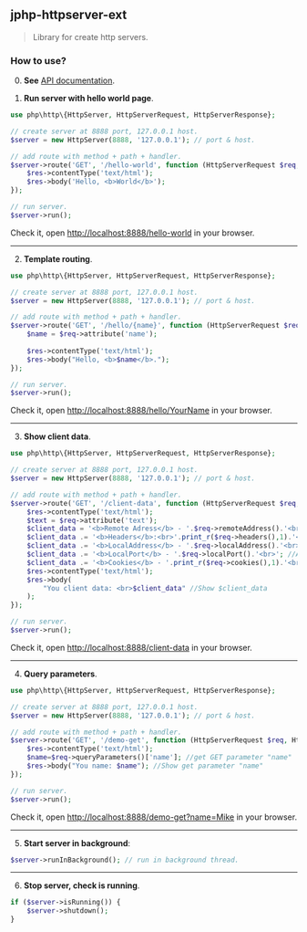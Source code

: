 
## jphp-httpserver-ext

> Library for create http servers.

### How to use?

0. **See** [API documentation](api-docs).

1. **Run server with hello world page**.
```php
use php\http\{HttpServer, HttpServerRequest, HttpServerResponse};

// create server at 8888 port, 127.0.0.1 host.
$server = new HttpServer(8888, '127.0.0.1'); // port & host.

// add route with method + path + handler.
$server->route('GET', '/hello-world', function (HttpServerRequest $req, HttpServerResponse $res) {
    $res->contentType('text/html');
    $res->body('Hello, <b>World</b>');
});

// run server.
$server->run();
```
Check it, open [http://localhost:8888/hello-world](http://localhost:8888/hello-world) in your browser.

---

2. **Template routing**.

```php
use php\http\{HttpServer, HttpServerRequest, HttpServerResponse};

// create server at 8888 port, 127.0.0.1 host.
$server = new HttpServer(8888, '127.0.0.1'); // port & host.

// add route with method + path + handler.
$server->route('GET', '/hello/{name}', function (HttpServerRequest $req, HttpServerResponse $res) {
    $name = $req->attribute('name');
    
    $res->contentType('text/html');
    $res->body("Hello, <b>$name</b>.");
});

// run server.
$server->run();
```

Check it, open [http://localhost:8888/hello/YourName](http://localhost:8888/hello/YourName) in your browser.

---

3. **Show client data**.
```php
use php\http\{HttpServer, HttpServerRequest, HttpServerResponse};

// create server at 8888 port, 127.0.0.1 host.
$server = new HttpServer(8888, '127.0.0.1'); // port & host.

// add route with method + path + handler.
$server->route('GET', '/client-data', function (HttpServerRequest $req, HttpServerResponse $res) {
    $res->contentType('text/html');
    $text = $req->attribute('text');
    $client_data = '<b>Remote Adress</b> - '.$req->remoteAddress().'<br>'; //Add Remote Adress to $client_data
    $client_data .= '<b>Headers</b>:<br>'.print_r($req->headers(),1).'<br>'; //Add Headers to $client_data
    $client_data .= '<b>LocalAddress</b> - '.$req->localAddress().'<br>'; //Add LocalAddress to $client_data
    $client_data .= '<b>LocalPort</b> - '.$req->localPort().'<br>'; //Add LocalPort to $client_data
    $client_data .= '<b>Cookies</b> - '.print_r($req->cookies(),1).'<br>'; //Add Cookies to $client_data
    $res->contentType('text/html');
    $res->body(
    	"You client data: <br>$client_data" //Show $client_data
    );
});

// run server.
$server->run();
```
Check it, open [http://localhost:8888/client-data](http://localhost:8888/hello-world) in your browser.

---

4. **Query parameters**.
```php
use php\http\{HttpServer, HttpServerRequest, HttpServerResponse};

// create server at 8888 port, 127.0.0.1 host.
$server = new HttpServer(8888, '127.0.0.1'); // port & host.

// add route with method + path + handler.
$server->route('GET', '/demo-get', function (HttpServerRequest $req, HttpServerResponse $res) {
    $res->contentType('text/html');
    $name=$req->queryParameters()['name']; //get GET parameter "name"
    $res->body("You name: $name"); //Show get parameter "name"
});

// run server.
$server->run();
```
Check it, open [http://localhost:8888/demo-get?name=Mike](http://localhost:8888/demo-get?name=Mike) in your browser.

---

5. **Start server in background**:

```php
$server->runInBackground(); // run in background thread.
```

---

6. **Stop server, check is running**.
```php
if ($server->isRunning()) {
    $server->shutdown();
}
```
